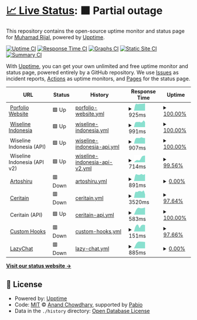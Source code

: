 # [📈 Live Status](https://euxzy.github.io/upptime): <!--live status--> **🟧 Partial outage**

This repository contains the open-source uptime monitor and status page for [Muhamad Rijal](https://euxzy.dev), powered by [Upptime](https://github.com/upptime/upptime).

[![Uptime CI](https://github.com/euxzy/upptime/workflows/Uptime%20CI/badge.svg)](https://github.com/euxzy/upptime/actions?query=workflow%3A%22Uptime+CI%22)
[![Response Time CI](https://github.com/euxzy/upptime/workflows/Response%20Time%20CI/badge.svg)](https://github.com/euxzy/upptime/actions?query=workflow%3A%22Response+Time+CI%22)
[![Graphs CI](https://github.com/euxzy/upptime/workflows/Graphs%20CI/badge.svg)](https://github.com/euxzy/upptime/actions?query=workflow%3A%22Graphs+CI%22)
[![Static Site CI](https://github.com/euxzy/upptime/workflows/Static%20Site%20CI/badge.svg)](https://github.com/euxzy/upptime/actions?query=workflow%3A%22Static+Site+CI%22)
[![Summary CI](https://github.com/euxzy/upptime/workflows/Summary%20CI/badge.svg)](https://github.com/euxzy/upptime/actions?query=workflow%3A%22Summary+CI%22)

With [Upptime](https://upptime.js.org), you can get your own unlimited and free uptime monitor and status page, powered entirely by a GitHub repository. We use [Issues](https://github.com/euxzy/upptime/issues) as incident reports, [Actions](https://github.com/euxzy/upptime/actions) as uptime monitors, and [Pages](https://euxzy.github.io/upptime) for the status page.

<!--start: status pages-->
<!-- This summary is generated by Upptime (https://github.com/upptime/upptime) -->
<!-- Do not edit this manually, your changes will be overwritten -->
<!-- prettier-ignore -->
| URL | Status | History | Response Time | Uptime |
| --- | ------ | ------- | ------------- | ------ |
| <img alt="" src="https://icons.duckduckgo.com/ip3/euxzy.dev.ico" height="13"> [Porfolio Website](https://euxzy.dev) | 🟩 Up | [porfolio-website.yml](https://github.com/euxzy/upptime/commits/HEAD/history/porfolio-website.yml) | <details><summary><img alt="Response time graph" src="./graphs/porfolio-website/response-time-week.png" height="20"> 925ms</summary><br><a href="https://status.euxzy.dev/history/porfolio-website"><img alt="Response time 925" src="https://img.shields.io/endpoint?url=https%3A%2F%2Fraw.githubusercontent.com%2Feuxzy%2Fupptime%2FHEAD%2Fapi%2Fporfolio-website%2Fresponse-time.json"></a><br><a href="https://status.euxzy.dev/history/porfolio-website"><img alt="24-hour response time 935" src="https://img.shields.io/endpoint?url=https%3A%2F%2Fraw.githubusercontent.com%2Feuxzy%2Fupptime%2FHEAD%2Fapi%2Fporfolio-website%2Fresponse-time-day.json"></a><br><a href="https://status.euxzy.dev/history/porfolio-website"><img alt="7-day response time 925" src="https://img.shields.io/endpoint?url=https%3A%2F%2Fraw.githubusercontent.com%2Feuxzy%2Fupptime%2FHEAD%2Fapi%2Fporfolio-website%2Fresponse-time-week.json"></a><br><a href="https://status.euxzy.dev/history/porfolio-website"><img alt="30-day response time 925" src="https://img.shields.io/endpoint?url=https%3A%2F%2Fraw.githubusercontent.com%2Feuxzy%2Fupptime%2FHEAD%2Fapi%2Fporfolio-website%2Fresponse-time-month.json"></a><br><a href="https://status.euxzy.dev/history/porfolio-website"><img alt="1-year response time 925" src="https://img.shields.io/endpoint?url=https%3A%2F%2Fraw.githubusercontent.com%2Feuxzy%2Fupptime%2FHEAD%2Fapi%2Fporfolio-website%2Fresponse-time-year.json"></a></details> | <details><summary><a href="https://status.euxzy.dev/history/porfolio-website">100.00%</a></summary><a href="https://status.euxzy.dev/history/porfolio-website"><img alt="All-time uptime 100.00%" src="https://img.shields.io/endpoint?url=https%3A%2F%2Fraw.githubusercontent.com%2Feuxzy%2Fupptime%2FHEAD%2Fapi%2Fporfolio-website%2Fuptime.json"></a><br><a href="https://status.euxzy.dev/history/porfolio-website"><img alt="24-hour uptime 100.00%" src="https://img.shields.io/endpoint?url=https%3A%2F%2Fraw.githubusercontent.com%2Feuxzy%2Fupptime%2FHEAD%2Fapi%2Fporfolio-website%2Fuptime-day.json"></a><br><a href="https://status.euxzy.dev/history/porfolio-website"><img alt="7-day uptime 100.00%" src="https://img.shields.io/endpoint?url=https%3A%2F%2Fraw.githubusercontent.com%2Feuxzy%2Fupptime%2FHEAD%2Fapi%2Fporfolio-website%2Fuptime-week.json"></a><br><a href="https://status.euxzy.dev/history/porfolio-website"><img alt="30-day uptime 100.00%" src="https://img.shields.io/endpoint?url=https%3A%2F%2Fraw.githubusercontent.com%2Feuxzy%2Fupptime%2FHEAD%2Fapi%2Fporfolio-website%2Fuptime-month.json"></a><br><a href="https://status.euxzy.dev/history/porfolio-website"><img alt="1-year uptime 100.00%" src="https://img.shields.io/endpoint?url=https%3A%2F%2Fraw.githubusercontent.com%2Feuxzy%2Fupptime%2FHEAD%2Fapi%2Fporfolio-website%2Fuptime-year.json"></a></details>
| <img alt="" src="https://icons.duckduckgo.com/ip3/wiseline.id.ico" height="13"> [Wiseline Indonesia](https://wiseline.id) | 🟩 Up | [wiseline-indonesia.yml](https://github.com/euxzy/upptime/commits/HEAD/history/wiseline-indonesia.yml) | <details><summary><img alt="Response time graph" src="./graphs/wiseline-indonesia/response-time-week.png" height="20"> 991ms</summary><br><a href="https://status.euxzy.dev/history/wiseline-indonesia"><img alt="Response time 991" src="https://img.shields.io/endpoint?url=https%3A%2F%2Fraw.githubusercontent.com%2Feuxzy%2Fupptime%2FHEAD%2Fapi%2Fwiseline-indonesia%2Fresponse-time.json"></a><br><a href="https://status.euxzy.dev/history/wiseline-indonesia"><img alt="24-hour response time 902" src="https://img.shields.io/endpoint?url=https%3A%2F%2Fraw.githubusercontent.com%2Feuxzy%2Fupptime%2FHEAD%2Fapi%2Fwiseline-indonesia%2Fresponse-time-day.json"></a><br><a href="https://status.euxzy.dev/history/wiseline-indonesia"><img alt="7-day response time 991" src="https://img.shields.io/endpoint?url=https%3A%2F%2Fraw.githubusercontent.com%2Feuxzy%2Fupptime%2FHEAD%2Fapi%2Fwiseline-indonesia%2Fresponse-time-week.json"></a><br><a href="https://status.euxzy.dev/history/wiseline-indonesia"><img alt="30-day response time 991" src="https://img.shields.io/endpoint?url=https%3A%2F%2Fraw.githubusercontent.com%2Feuxzy%2Fupptime%2FHEAD%2Fapi%2Fwiseline-indonesia%2Fresponse-time-month.json"></a><br><a href="https://status.euxzy.dev/history/wiseline-indonesia"><img alt="1-year response time 991" src="https://img.shields.io/endpoint?url=https%3A%2F%2Fraw.githubusercontent.com%2Feuxzy%2Fupptime%2FHEAD%2Fapi%2Fwiseline-indonesia%2Fresponse-time-year.json"></a></details> | <details><summary><a href="https://status.euxzy.dev/history/wiseline-indonesia">100.00%</a></summary><a href="https://status.euxzy.dev/history/wiseline-indonesia"><img alt="All-time uptime 100.00%" src="https://img.shields.io/endpoint?url=https%3A%2F%2Fraw.githubusercontent.com%2Feuxzy%2Fupptime%2FHEAD%2Fapi%2Fwiseline-indonesia%2Fuptime.json"></a><br><a href="https://status.euxzy.dev/history/wiseline-indonesia"><img alt="24-hour uptime 100.00%" src="https://img.shields.io/endpoint?url=https%3A%2F%2Fraw.githubusercontent.com%2Feuxzy%2Fupptime%2FHEAD%2Fapi%2Fwiseline-indonesia%2Fuptime-day.json"></a><br><a href="https://status.euxzy.dev/history/wiseline-indonesia"><img alt="7-day uptime 100.00%" src="https://img.shields.io/endpoint?url=https%3A%2F%2Fraw.githubusercontent.com%2Feuxzy%2Fupptime%2FHEAD%2Fapi%2Fwiseline-indonesia%2Fuptime-week.json"></a><br><a href="https://status.euxzy.dev/history/wiseline-indonesia"><img alt="30-day uptime 100.00%" src="https://img.shields.io/endpoint?url=https%3A%2F%2Fraw.githubusercontent.com%2Feuxzy%2Fupptime%2FHEAD%2Fapi%2Fwiseline-indonesia%2Fuptime-month.json"></a><br><a href="https://status.euxzy.dev/history/wiseline-indonesia"><img alt="1-year uptime 100.00%" src="https://img.shields.io/endpoint?url=https%3A%2F%2Fraw.githubusercontent.com%2Feuxzy%2Fupptime%2FHEAD%2Fapi%2Fwiseline-indonesia%2Fuptime-year.json"></a></details>
| <img alt="" src="https://icons.duckduckgo.com/ip3/null.ico" height="13"> Wiseline Indonesia (API) | 🟩 Up | [wiseline-indonesia-api.yml](https://github.com/euxzy/upptime/commits/HEAD/history/wiseline-indonesia-api.yml) | <details><summary><img alt="Response time graph" src="./graphs/wiseline-indonesia-api/response-time-week.png" height="20"> 907ms</summary><br><a href="https://status.euxzy.dev/history/wiseline-indonesia-api"><img alt="Response time 907" src="https://img.shields.io/endpoint?url=https%3A%2F%2Fraw.githubusercontent.com%2Feuxzy%2Fupptime%2FHEAD%2Fapi%2Fwiseline-indonesia-api%2Fresponse-time.json"></a><br><a href="https://status.euxzy.dev/history/wiseline-indonesia-api"><img alt="24-hour response time 923" src="https://img.shields.io/endpoint?url=https%3A%2F%2Fraw.githubusercontent.com%2Feuxzy%2Fupptime%2FHEAD%2Fapi%2Fwiseline-indonesia-api%2Fresponse-time-day.json"></a><br><a href="https://status.euxzy.dev/history/wiseline-indonesia-api"><img alt="7-day response time 907" src="https://img.shields.io/endpoint?url=https%3A%2F%2Fraw.githubusercontent.com%2Feuxzy%2Fupptime%2FHEAD%2Fapi%2Fwiseline-indonesia-api%2Fresponse-time-week.json"></a><br><a href="https://status.euxzy.dev/history/wiseline-indonesia-api"><img alt="30-day response time 907" src="https://img.shields.io/endpoint?url=https%3A%2F%2Fraw.githubusercontent.com%2Feuxzy%2Fupptime%2FHEAD%2Fapi%2Fwiseline-indonesia-api%2Fresponse-time-month.json"></a><br><a href="https://status.euxzy.dev/history/wiseline-indonesia-api"><img alt="1-year response time 907" src="https://img.shields.io/endpoint?url=https%3A%2F%2Fraw.githubusercontent.com%2Feuxzy%2Fupptime%2FHEAD%2Fapi%2Fwiseline-indonesia-api%2Fresponse-time-year.json"></a></details> | <details><summary><a href="https://status.euxzy.dev/history/wiseline-indonesia-api">100.00%</a></summary><a href="https://status.euxzy.dev/history/wiseline-indonesia-api"><img alt="All-time uptime 100.00%" src="https://img.shields.io/endpoint?url=https%3A%2F%2Fraw.githubusercontent.com%2Feuxzy%2Fupptime%2FHEAD%2Fapi%2Fwiseline-indonesia-api%2Fuptime.json"></a><br><a href="https://status.euxzy.dev/history/wiseline-indonesia-api"><img alt="24-hour uptime 100.00%" src="https://img.shields.io/endpoint?url=https%3A%2F%2Fraw.githubusercontent.com%2Feuxzy%2Fupptime%2FHEAD%2Fapi%2Fwiseline-indonesia-api%2Fuptime-day.json"></a><br><a href="https://status.euxzy.dev/history/wiseline-indonesia-api"><img alt="7-day uptime 100.00%" src="https://img.shields.io/endpoint?url=https%3A%2F%2Fraw.githubusercontent.com%2Feuxzy%2Fupptime%2FHEAD%2Fapi%2Fwiseline-indonesia-api%2Fuptime-week.json"></a><br><a href="https://status.euxzy.dev/history/wiseline-indonesia-api"><img alt="30-day uptime 100.00%" src="https://img.shields.io/endpoint?url=https%3A%2F%2Fraw.githubusercontent.com%2Feuxzy%2Fupptime%2FHEAD%2Fapi%2Fwiseline-indonesia-api%2Fuptime-month.json"></a><br><a href="https://status.euxzy.dev/history/wiseline-indonesia-api"><img alt="1-year uptime 100.00%" src="https://img.shields.io/endpoint?url=https%3A%2F%2Fraw.githubusercontent.com%2Feuxzy%2Fupptime%2FHEAD%2Fapi%2Fwiseline-indonesia-api%2Fuptime-year.json"></a></details>
| <img alt="" src="https://icons.duckduckgo.com/ip3/null.ico" height="13"> Wiseline Indonesia (API v2) | 🟩 Up | [wiseline-indonesia-api-v2.yml](https://github.com/euxzy/upptime/commits/HEAD/history/wiseline-indonesia-api-v2.yml) | <details><summary><img alt="Response time graph" src="./graphs/wiseline-indonesia-api-v2/response-time-week.png" height="20"> 714ms</summary><br><a href="https://status.euxzy.dev/history/wiseline-indonesia-api-v2"><img alt="Response time 714" src="https://img.shields.io/endpoint?url=https%3A%2F%2Fraw.githubusercontent.com%2Feuxzy%2Fupptime%2FHEAD%2Fapi%2Fwiseline-indonesia-api-v2%2Fresponse-time.json"></a><br><a href="https://status.euxzy.dev/history/wiseline-indonesia-api-v2"><img alt="24-hour response time 880" src="https://img.shields.io/endpoint?url=https%3A%2F%2Fraw.githubusercontent.com%2Feuxzy%2Fupptime%2FHEAD%2Fapi%2Fwiseline-indonesia-api-v2%2Fresponse-time-day.json"></a><br><a href="https://status.euxzy.dev/history/wiseline-indonesia-api-v2"><img alt="7-day response time 714" src="https://img.shields.io/endpoint?url=https%3A%2F%2Fraw.githubusercontent.com%2Feuxzy%2Fupptime%2FHEAD%2Fapi%2Fwiseline-indonesia-api-v2%2Fresponse-time-week.json"></a><br><a href="https://status.euxzy.dev/history/wiseline-indonesia-api-v2"><img alt="30-day response time 714" src="https://img.shields.io/endpoint?url=https%3A%2F%2Fraw.githubusercontent.com%2Feuxzy%2Fupptime%2FHEAD%2Fapi%2Fwiseline-indonesia-api-v2%2Fresponse-time-month.json"></a><br><a href="https://status.euxzy.dev/history/wiseline-indonesia-api-v2"><img alt="1-year response time 714" src="https://img.shields.io/endpoint?url=https%3A%2F%2Fraw.githubusercontent.com%2Feuxzy%2Fupptime%2FHEAD%2Fapi%2Fwiseline-indonesia-api-v2%2Fresponse-time-year.json"></a></details> | <details><summary><a href="https://status.euxzy.dev/history/wiseline-indonesia-api-v2">99.56%</a></summary><a href="https://status.euxzy.dev/history/wiseline-indonesia-api-v2"><img alt="All-time uptime 99.56%" src="https://img.shields.io/endpoint?url=https%3A%2F%2Fraw.githubusercontent.com%2Feuxzy%2Fupptime%2FHEAD%2Fapi%2Fwiseline-indonesia-api-v2%2Fuptime.json"></a><br><a href="https://status.euxzy.dev/history/wiseline-indonesia-api-v2"><img alt="24-hour uptime 100.00%" src="https://img.shields.io/endpoint?url=https%3A%2F%2Fraw.githubusercontent.com%2Feuxzy%2Fupptime%2FHEAD%2Fapi%2Fwiseline-indonesia-api-v2%2Fuptime-day.json"></a><br><a href="https://status.euxzy.dev/history/wiseline-indonesia-api-v2"><img alt="7-day uptime 99.56%" src="https://img.shields.io/endpoint?url=https%3A%2F%2Fraw.githubusercontent.com%2Feuxzy%2Fupptime%2FHEAD%2Fapi%2Fwiseline-indonesia-api-v2%2Fuptime-week.json"></a><br><a href="https://status.euxzy.dev/history/wiseline-indonesia-api-v2"><img alt="30-day uptime 99.56%" src="https://img.shields.io/endpoint?url=https%3A%2F%2Fraw.githubusercontent.com%2Feuxzy%2Fupptime%2FHEAD%2Fapi%2Fwiseline-indonesia-api-v2%2Fuptime-month.json"></a><br><a href="https://status.euxzy.dev/history/wiseline-indonesia-api-v2"><img alt="1-year uptime 99.56%" src="https://img.shields.io/endpoint?url=https%3A%2F%2Fraw.githubusercontent.com%2Feuxzy%2Fupptime%2FHEAD%2Fapi%2Fwiseline-indonesia-api-v2%2Fuptime-year.json"></a></details>
| <img alt="" src="https://icons.duckduckgo.com/ip3/artoshiru.euxzy.dev.ico" height="13"> [Artoshiru](https://artoshiru.euxzy.dev) | 🟥 Down | [artoshiru.yml](https://github.com/euxzy/upptime/commits/HEAD/history/artoshiru.yml) | <details><summary><img alt="Response time graph" src="./graphs/artoshiru/response-time-week.png" height="20"> 891ms</summary><br><a href="https://status.euxzy.dev/history/artoshiru"><img alt="Response time 891" src="https://img.shields.io/endpoint?url=https%3A%2F%2Fraw.githubusercontent.com%2Feuxzy%2Fupptime%2FHEAD%2Fapi%2Fartoshiru%2Fresponse-time.json"></a><br><a href="https://status.euxzy.dev/history/artoshiru"><img alt="24-hour response time 937" src="https://img.shields.io/endpoint?url=https%3A%2F%2Fraw.githubusercontent.com%2Feuxzy%2Fupptime%2FHEAD%2Fapi%2Fartoshiru%2Fresponse-time-day.json"></a><br><a href="https://status.euxzy.dev/history/artoshiru"><img alt="7-day response time 891" src="https://img.shields.io/endpoint?url=https%3A%2F%2Fraw.githubusercontent.com%2Feuxzy%2Fupptime%2FHEAD%2Fapi%2Fartoshiru%2Fresponse-time-week.json"></a><br><a href="https://status.euxzy.dev/history/artoshiru"><img alt="30-day response time 891" src="https://img.shields.io/endpoint?url=https%3A%2F%2Fraw.githubusercontent.com%2Feuxzy%2Fupptime%2FHEAD%2Fapi%2Fartoshiru%2Fresponse-time-month.json"></a><br><a href="https://status.euxzy.dev/history/artoshiru"><img alt="1-year response time 891" src="https://img.shields.io/endpoint?url=https%3A%2F%2Fraw.githubusercontent.com%2Feuxzy%2Fupptime%2FHEAD%2Fapi%2Fartoshiru%2Fresponse-time-year.json"></a></details> | <details><summary><a href="https://status.euxzy.dev/history/artoshiru">0.00%</a></summary><a href="https://status.euxzy.dev/history/artoshiru"><img alt="All-time uptime 0.00%" src="https://img.shields.io/endpoint?url=https%3A%2F%2Fraw.githubusercontent.com%2Feuxzy%2Fupptime%2FHEAD%2Fapi%2Fartoshiru%2Fuptime.json"></a><br><a href="https://status.euxzy.dev/history/artoshiru"><img alt="24-hour uptime 0.00%" src="https://img.shields.io/endpoint?url=https%3A%2F%2Fraw.githubusercontent.com%2Feuxzy%2Fupptime%2FHEAD%2Fapi%2Fartoshiru%2Fuptime-day.json"></a><br><a href="https://status.euxzy.dev/history/artoshiru"><img alt="7-day uptime 0.00%" src="https://img.shields.io/endpoint?url=https%3A%2F%2Fraw.githubusercontent.com%2Feuxzy%2Fupptime%2FHEAD%2Fapi%2Fartoshiru%2Fuptime-week.json"></a><br><a href="https://status.euxzy.dev/history/artoshiru"><img alt="30-day uptime 0.00%" src="https://img.shields.io/endpoint?url=https%3A%2F%2Fraw.githubusercontent.com%2Feuxzy%2Fupptime%2FHEAD%2Fapi%2Fartoshiru%2Fuptime-month.json"></a><br><a href="https://status.euxzy.dev/history/artoshiru"><img alt="1-year uptime 0.00%" src="https://img.shields.io/endpoint?url=https%3A%2F%2Fraw.githubusercontent.com%2Feuxzy%2Fupptime%2FHEAD%2Fapi%2Fartoshiru%2Fuptime-year.json"></a></details>
| <img alt="" src="https://icons.duckduckgo.com/ip3/ceritain.vercel.app.ico" height="13"> [Ceritain](https://ceritain.vercel.app) | 🟥 Down | [ceritain.yml](https://github.com/euxzy/upptime/commits/HEAD/history/ceritain.yml) | <details><summary><img alt="Response time graph" src="./graphs/ceritain/response-time-week.png" height="20"> 3520ms</summary><br><a href="https://status.euxzy.dev/history/ceritain"><img alt="Response time 3520" src="https://img.shields.io/endpoint?url=https%3A%2F%2Fraw.githubusercontent.com%2Feuxzy%2Fupptime%2FHEAD%2Fapi%2Fceritain%2Fresponse-time.json"></a><br><a href="https://status.euxzy.dev/history/ceritain"><img alt="24-hour response time 3646" src="https://img.shields.io/endpoint?url=https%3A%2F%2Fraw.githubusercontent.com%2Feuxzy%2Fupptime%2FHEAD%2Fapi%2Fceritain%2Fresponse-time-day.json"></a><br><a href="https://status.euxzy.dev/history/ceritain"><img alt="7-day response time 3520" src="https://img.shields.io/endpoint?url=https%3A%2F%2Fraw.githubusercontent.com%2Feuxzy%2Fupptime%2FHEAD%2Fapi%2Fceritain%2Fresponse-time-week.json"></a><br><a href="https://status.euxzy.dev/history/ceritain"><img alt="30-day response time 3520" src="https://img.shields.io/endpoint?url=https%3A%2F%2Fraw.githubusercontent.com%2Feuxzy%2Fupptime%2FHEAD%2Fapi%2Fceritain%2Fresponse-time-month.json"></a><br><a href="https://status.euxzy.dev/history/ceritain"><img alt="1-year response time 3520" src="https://img.shields.io/endpoint?url=https%3A%2F%2Fraw.githubusercontent.com%2Feuxzy%2Fupptime%2FHEAD%2Fapi%2Fceritain%2Fresponse-time-year.json"></a></details> | <details><summary><a href="https://status.euxzy.dev/history/ceritain">97.64%</a></summary><a href="https://status.euxzy.dev/history/ceritain"><img alt="All-time uptime 97.64%" src="https://img.shields.io/endpoint?url=https%3A%2F%2Fraw.githubusercontent.com%2Feuxzy%2Fupptime%2FHEAD%2Fapi%2Fceritain%2Fuptime.json"></a><br><a href="https://status.euxzy.dev/history/ceritain"><img alt="24-hour uptime 97.38%" src="https://img.shields.io/endpoint?url=https%3A%2F%2Fraw.githubusercontent.com%2Feuxzy%2Fupptime%2FHEAD%2Fapi%2Fceritain%2Fuptime-day.json"></a><br><a href="https://status.euxzy.dev/history/ceritain"><img alt="7-day uptime 97.64%" src="https://img.shields.io/endpoint?url=https%3A%2F%2Fraw.githubusercontent.com%2Feuxzy%2Fupptime%2FHEAD%2Fapi%2Fceritain%2Fuptime-week.json"></a><br><a href="https://status.euxzy.dev/history/ceritain"><img alt="30-day uptime 97.64%" src="https://img.shields.io/endpoint?url=https%3A%2F%2Fraw.githubusercontent.com%2Feuxzy%2Fupptime%2FHEAD%2Fapi%2Fceritain%2Fuptime-month.json"></a><br><a href="https://status.euxzy.dev/history/ceritain"><img alt="1-year uptime 97.64%" src="https://img.shields.io/endpoint?url=https%3A%2F%2Fraw.githubusercontent.com%2Feuxzy%2Fupptime%2FHEAD%2Fapi%2Fceritain%2Fuptime-year.json"></a></details>
| <img alt="" src="https://icons.duckduckgo.com/ip3/null.ico" height="13"> Ceritain (API) | 🟩 Up | [ceritain-api.yml](https://github.com/euxzy/upptime/commits/HEAD/history/ceritain-api.yml) | <details><summary><img alt="Response time graph" src="./graphs/ceritain-api/response-time-week.png" height="20"> 583ms</summary><br><a href="https://status.euxzy.dev/history/ceritain-api"><img alt="Response time 583" src="https://img.shields.io/endpoint?url=https%3A%2F%2Fraw.githubusercontent.com%2Feuxzy%2Fupptime%2FHEAD%2Fapi%2Fceritain-api%2Fresponse-time.json"></a><br><a href="https://status.euxzy.dev/history/ceritain-api"><img alt="24-hour response time 351" src="https://img.shields.io/endpoint?url=https%3A%2F%2Fraw.githubusercontent.com%2Feuxzy%2Fupptime%2FHEAD%2Fapi%2Fceritain-api%2Fresponse-time-day.json"></a><br><a href="https://status.euxzy.dev/history/ceritain-api"><img alt="7-day response time 583" src="https://img.shields.io/endpoint?url=https%3A%2F%2Fraw.githubusercontent.com%2Feuxzy%2Fupptime%2FHEAD%2Fapi%2Fceritain-api%2Fresponse-time-week.json"></a><br><a href="https://status.euxzy.dev/history/ceritain-api"><img alt="30-day response time 583" src="https://img.shields.io/endpoint?url=https%3A%2F%2Fraw.githubusercontent.com%2Feuxzy%2Fupptime%2FHEAD%2Fapi%2Fceritain-api%2Fresponse-time-month.json"></a><br><a href="https://status.euxzy.dev/history/ceritain-api"><img alt="1-year response time 583" src="https://img.shields.io/endpoint?url=https%3A%2F%2Fraw.githubusercontent.com%2Feuxzy%2Fupptime%2FHEAD%2Fapi%2Fceritain-api%2Fresponse-time-year.json"></a></details> | <details><summary><a href="https://status.euxzy.dev/history/ceritain-api">100.00%</a></summary><a href="https://status.euxzy.dev/history/ceritain-api"><img alt="All-time uptime 100.00%" src="https://img.shields.io/endpoint?url=https%3A%2F%2Fraw.githubusercontent.com%2Feuxzy%2Fupptime%2FHEAD%2Fapi%2Fceritain-api%2Fuptime.json"></a><br><a href="https://status.euxzy.dev/history/ceritain-api"><img alt="24-hour uptime 100.00%" src="https://img.shields.io/endpoint?url=https%3A%2F%2Fraw.githubusercontent.com%2Feuxzy%2Fupptime%2FHEAD%2Fapi%2Fceritain-api%2Fuptime-day.json"></a><br><a href="https://status.euxzy.dev/history/ceritain-api"><img alt="7-day uptime 100.00%" src="https://img.shields.io/endpoint?url=https%3A%2F%2Fraw.githubusercontent.com%2Feuxzy%2Fupptime%2FHEAD%2Fapi%2Fceritain-api%2Fuptime-week.json"></a><br><a href="https://status.euxzy.dev/history/ceritain-api"><img alt="30-day uptime 100.00%" src="https://img.shields.io/endpoint?url=https%3A%2F%2Fraw.githubusercontent.com%2Feuxzy%2Fupptime%2FHEAD%2Fapi%2Fceritain-api%2Fuptime-month.json"></a><br><a href="https://status.euxzy.dev/history/ceritain-api"><img alt="1-year uptime 100.00%" src="https://img.shields.io/endpoint?url=https%3A%2F%2Fraw.githubusercontent.com%2Feuxzy%2Fupptime%2FHEAD%2Fapi%2Fceritain-api%2Fuptime-year.json"></a></details>
| <img alt="" src="https://icons.duckduckgo.com/ip3/hooks.euxzy.com.ico" height="13"> [Custom Hooks](https://hooks.euxzy.com) | 🟥 Down | [custom-hooks.yml](https://github.com/euxzy/upptime/commits/HEAD/history/custom-hooks.yml) | <details><summary><img alt="Response time graph" src="./graphs/custom-hooks/response-time-week.png" height="20"> 151ms</summary><br><a href="https://status.euxzy.dev/history/custom-hooks"><img alt="Response time 151" src="https://img.shields.io/endpoint?url=https%3A%2F%2Fraw.githubusercontent.com%2Feuxzy%2Fupptime%2FHEAD%2Fapi%2Fcustom-hooks%2Fresponse-time.json"></a><br><a href="https://status.euxzy.dev/history/custom-hooks"><img alt="24-hour response time 199" src="https://img.shields.io/endpoint?url=https%3A%2F%2Fraw.githubusercontent.com%2Feuxzy%2Fupptime%2FHEAD%2Fapi%2Fcustom-hooks%2Fresponse-time-day.json"></a><br><a href="https://status.euxzy.dev/history/custom-hooks"><img alt="7-day response time 151" src="https://img.shields.io/endpoint?url=https%3A%2F%2Fraw.githubusercontent.com%2Feuxzy%2Fupptime%2FHEAD%2Fapi%2Fcustom-hooks%2Fresponse-time-week.json"></a><br><a href="https://status.euxzy.dev/history/custom-hooks"><img alt="30-day response time 151" src="https://img.shields.io/endpoint?url=https%3A%2F%2Fraw.githubusercontent.com%2Feuxzy%2Fupptime%2FHEAD%2Fapi%2Fcustom-hooks%2Fresponse-time-month.json"></a><br><a href="https://status.euxzy.dev/history/custom-hooks"><img alt="1-year response time 151" src="https://img.shields.io/endpoint?url=https%3A%2F%2Fraw.githubusercontent.com%2Feuxzy%2Fupptime%2FHEAD%2Fapi%2Fcustom-hooks%2Fresponse-time-year.json"></a></details> | <details><summary><a href="https://status.euxzy.dev/history/custom-hooks">97.66%</a></summary><a href="https://status.euxzy.dev/history/custom-hooks"><img alt="All-time uptime 97.66%" src="https://img.shields.io/endpoint?url=https%3A%2F%2Fraw.githubusercontent.com%2Feuxzy%2Fupptime%2FHEAD%2Fapi%2Fcustom-hooks%2Fuptime.json"></a><br><a href="https://status.euxzy.dev/history/custom-hooks"><img alt="24-hour uptime 97.46%" src="https://img.shields.io/endpoint?url=https%3A%2F%2Fraw.githubusercontent.com%2Feuxzy%2Fupptime%2FHEAD%2Fapi%2Fcustom-hooks%2Fuptime-day.json"></a><br><a href="https://status.euxzy.dev/history/custom-hooks"><img alt="7-day uptime 97.66%" src="https://img.shields.io/endpoint?url=https%3A%2F%2Fraw.githubusercontent.com%2Feuxzy%2Fupptime%2FHEAD%2Fapi%2Fcustom-hooks%2Fuptime-week.json"></a><br><a href="https://status.euxzy.dev/history/custom-hooks"><img alt="30-day uptime 97.66%" src="https://img.shields.io/endpoint?url=https%3A%2F%2Fraw.githubusercontent.com%2Feuxzy%2Fupptime%2FHEAD%2Fapi%2Fcustom-hooks%2Fuptime-month.json"></a><br><a href="https://status.euxzy.dev/history/custom-hooks"><img alt="1-year uptime 97.66%" src="https://img.shields.io/endpoint?url=https%3A%2F%2Fraw.githubusercontent.com%2Feuxzy%2Fupptime%2FHEAD%2Fapi%2Fcustom-hooks%2Fuptime-year.json"></a></details>
| <img alt="" src="https://icons.duckduckgo.com/ip3/lazychat.euxzy.dev.ico" height="13"> [LazyChat](https://lazychat.euxzy.dev) | 🟥 Down | [lazy-chat.yml](https://github.com/euxzy/upptime/commits/HEAD/history/lazy-chat.yml) | <details><summary><img alt="Response time graph" src="./graphs/lazy-chat/response-time-week.png" height="20"> 885ms</summary><br><a href="https://status.euxzy.dev/history/lazy-chat"><img alt="Response time 885" src="https://img.shields.io/endpoint?url=https%3A%2F%2Fraw.githubusercontent.com%2Feuxzy%2Fupptime%2FHEAD%2Fapi%2Flazy-chat%2Fresponse-time.json"></a><br><a href="https://status.euxzy.dev/history/lazy-chat"><img alt="24-hour response time 854" src="https://img.shields.io/endpoint?url=https%3A%2F%2Fraw.githubusercontent.com%2Feuxzy%2Fupptime%2FHEAD%2Fapi%2Flazy-chat%2Fresponse-time-day.json"></a><br><a href="https://status.euxzy.dev/history/lazy-chat"><img alt="7-day response time 885" src="https://img.shields.io/endpoint?url=https%3A%2F%2Fraw.githubusercontent.com%2Feuxzy%2Fupptime%2FHEAD%2Fapi%2Flazy-chat%2Fresponse-time-week.json"></a><br><a href="https://status.euxzy.dev/history/lazy-chat"><img alt="30-day response time 885" src="https://img.shields.io/endpoint?url=https%3A%2F%2Fraw.githubusercontent.com%2Feuxzy%2Fupptime%2FHEAD%2Fapi%2Flazy-chat%2Fresponse-time-month.json"></a><br><a href="https://status.euxzy.dev/history/lazy-chat"><img alt="1-year response time 885" src="https://img.shields.io/endpoint?url=https%3A%2F%2Fraw.githubusercontent.com%2Feuxzy%2Fupptime%2FHEAD%2Fapi%2Flazy-chat%2Fresponse-time-year.json"></a></details> | <details><summary><a href="https://status.euxzy.dev/history/lazy-chat">0.00%</a></summary><a href="https://status.euxzy.dev/history/lazy-chat"><img alt="All-time uptime 0.00%" src="https://img.shields.io/endpoint?url=https%3A%2F%2Fraw.githubusercontent.com%2Feuxzy%2Fupptime%2FHEAD%2Fapi%2Flazy-chat%2Fuptime.json"></a><br><a href="https://status.euxzy.dev/history/lazy-chat"><img alt="24-hour uptime 0.00%" src="https://img.shields.io/endpoint?url=https%3A%2F%2Fraw.githubusercontent.com%2Feuxzy%2Fupptime%2FHEAD%2Fapi%2Flazy-chat%2Fuptime-day.json"></a><br><a href="https://status.euxzy.dev/history/lazy-chat"><img alt="7-day uptime 0.00%" src="https://img.shields.io/endpoint?url=https%3A%2F%2Fraw.githubusercontent.com%2Feuxzy%2Fupptime%2FHEAD%2Fapi%2Flazy-chat%2Fuptime-week.json"></a><br><a href="https://status.euxzy.dev/history/lazy-chat"><img alt="30-day uptime 0.00%" src="https://img.shields.io/endpoint?url=https%3A%2F%2Fraw.githubusercontent.com%2Feuxzy%2Fupptime%2FHEAD%2Fapi%2Flazy-chat%2Fuptime-month.json"></a><br><a href="https://status.euxzy.dev/history/lazy-chat"><img alt="1-year uptime 0.00%" src="https://img.shields.io/endpoint?url=https%3A%2F%2Fraw.githubusercontent.com%2Feuxzy%2Fupptime%2FHEAD%2Fapi%2Flazy-chat%2Fuptime-year.json"></a></details>

<!--end: status pages-->

[**Visit our status website →**](https://euxzy.github.io/upptime)

## 📄 License

- Powered by: [Upptime](https://github.com/upptime/upptime)
- Code: [MIT](./LICENSE) © [Anand Chowdhary](https://anandchowdhary.com), supported by [Pabio](https://pabio.com)
- Data in the `./history` directory: [Open Database License](https://opendatacommons.org/licenses/odbl/1-0/)
